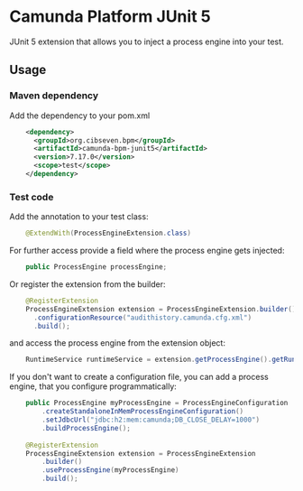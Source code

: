 # Camunda Platform JUnit 5

JUnit 5 extension that allows you to inject a process engine into your test.

## Usage

### Maven dependency
Add the dependency to your pom.xml

```xml
    <dependency>
      <groupId>org.cibseven.bpm</groupId>
      <artifactId>camunda-bpm-junit5</artifactId>
      <version>7.17.0</version>
      <scope>test</scope>
    </dependency>
```

### Test code
Add the annotation to your test class:

```java
    @ExtendWith(ProcessEngineExtension.class)
```

For further access provide a field where the process engine gets injected:

```java
    public ProcessEngine processEngine; 
```

Or register the extension from the builder:

```java
    @RegisterExtension
    ProcessEngineExtension extension = ProcessEngineExtension.builder()
      .configurationResource("audithistory.camunda.cfg.xml")
      .build();
```

and access the process engine from the extension object:

```java
    RuntimeService runtimeService = extension.getProcessEngine().getRuntimeService(); 
```

If you don't want to create a configuration file, you can add a process engine, that you configure programmatically:

```java
    public ProcessEngine myProcessEngine = ProcessEngineConfiguration
        .createStandaloneInMemProcessEngineConfiguration()
        .setJdbcUrl("jdbc:h2:mem:camunda;DB_CLOSE_DELAY=1000")
        .buildProcessEngine();
    
    @RegisterExtension
    ProcessEngineExtension extension = ProcessEngineExtension
        .builder()
        .useProcessEngine(myProcessEngine)
        .build();
```
